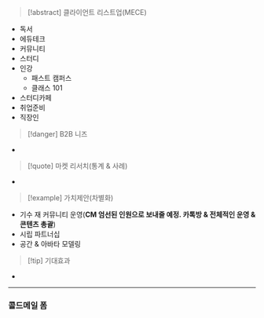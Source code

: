 > [!abstract] 클라이언트 리스트업(MECE)
- 독서
- 에듀테크
- 커뮤니티
- 스터디 
- 인강
	- 패스트 캠퍼스
	- 클래스 101
- 스터디카페
- 취업준비
- 직장인
> [!danger] B2B 니즈
- 
> [!quote] 마켓 리서치(통계 & 사례)
- 
> [!example] 가치제안(차별화)
- 기수 재 커뮤니티 운영(**CM 엄선된 인원으로 보내줄 예정. 카톡방 & 전체적인 운영 & 콘텐츠 총괄**)
- 시립 파트너십
- 공간 & 아바타 모델링
> [!tip] 기대효과
- 
***
### 콜드메일 폼
